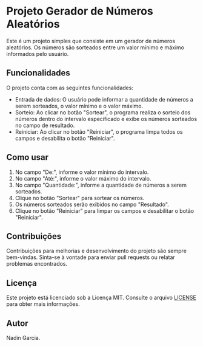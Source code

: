 # Projeto Gerador de Números Aleatórios

Este é um projeto simples que consiste em um gerador de números aleatórios. Os números são sorteados entre um valor mínimo e máximo informados pelo usuário.

## Funcionalidades

O projeto conta com as seguintes funcionalidades:

- Entrada de dados: O usuário pode informar a quantidade de números a serem sorteados, o valor mínimo e o valor máximo.
- Sorteio: Ao clicar no botão "Sortear", o programa realiza o sorteio dos números dentro do intervalo especificado e exibe os números sorteados no campo de resultado.
- Reiniciar: Ao clicar no botão "Reiniciar", o programa limpa todos os campos e desabilita o botão "Reiniciar".

## Como usar

1. No campo "De:", informe o valor mínimo do intervalo.
2. No campo "Até:", informe o valor máximo do intervalo.
3. No campo "Quantidade:", informe a quantidade de números a serem sorteados.
4. Clique no botão "Sortear" para sortear os números.
5. Os números sorteados serão exibidos no campo "Resultado".
6. Clique no botão "Reiniciar" para limpar os campos e desabilitar o botão "Reiniciar".

## Contribuições

Contribuições para melhorias e desenvolvimento do projeto são sempre bem-vindas. Sinta-se à vontade para enviar pull requests ou relatar problemas encontrados.

## Licença

Este projeto está licenciado sob a Licença MIT. Consulte o arquivo [LICENSE](link_para_arquivo_license) para obter mais informações.

## Autor

Nadin Garcia.
